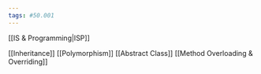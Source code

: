 ```yaml
---
tags: #50.001
---
```

[[IS & Programming|ISP]]

[[Inheritance]]
[[Polymorphism]]
[[Abstract Class]]
[[Method Overloading & Overriding]]
